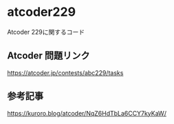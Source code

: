 # atcoder229
Atcoder 229に関するコード

## Atcoder 問題リンク
https://atcoder.jp/contests/abc229/tasks

## 参考記事
https://kuroro.blog/atcoder/NqZ6HdTbLa6CCY7kyKaW/
